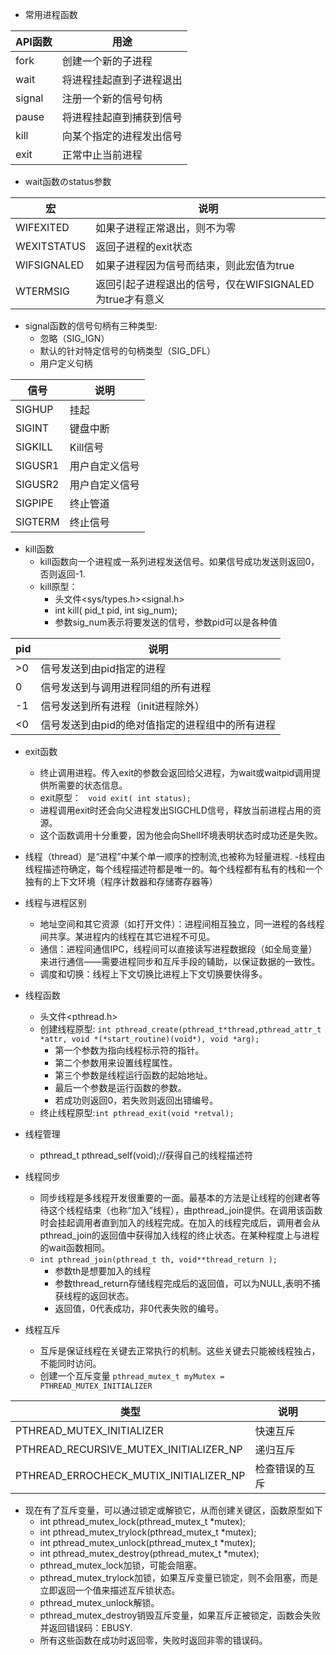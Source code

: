*  常用进程函数

|API函数|用途|
|---|---||fork|创建一个新的子进程|
wait|将进程挂起直到子进程退出
signal|注册一个新的信号句柄
pause|将进程挂起直到捕获到信号
kill|向某个指定的进程发出信号
exit|正常中止当前进程

* wait函数のstatus参数

| 宏|说明
|---|---|
WIFEXITED|如果子进程正常退出，则不为零
WEXITSTATUS|返回子进程的exit状态
WIFSIGNALED|如果子进程因为信号而结束，则此宏值为true
WTERMSIG|返回引起子进程退出的信号，仅在WIFSIGNALED为true才有意义

* signal函数的信号句柄有三种类型:	* 忽略（SIG_IGN）	* 默认的针对特定信号的句柄类型（SIG_DFL）	* 用户定义句柄

信号|说明
---|---
SIGHUP|挂起
SIGINT|键盘中断
SIGKILL|Kill信号
SIGUSR1|用户自定义信号
SIGUSR2|用户自定义信号
SIGPIPE|终止管道
SIGTERM|终止信号

* kill函数	* kill函数向一个进程或一系列进程发送信号。如果信号成功发送则返回0，否则返回-1.	* kill原型：		* 头文件<sys/types.h><signal.h>		* int kill( pid_t pid, int sig_num);		* 参数sig_num表示将要发送的信号，参数pid可以是各种值

pid|说明
---|---
>0|信号发送到由pid指定的进程
0|信号发送到与调用进程同组的所有进程
-1|信号发送到所有进程（init进程除外）
<0|信号发送到由pid的绝对值指定的进程组中的所有进程

* exit函数	* 终止调用进程。传入exit的参数会返回给父进程，为wait或waitpid调用提供所需要的状态信息。	* exit原型：		` void exit( int status);`	* 进程调用exit时还会向父进程发出SIGCHLD信号，释放当前进程占用的资源。	* 这个函数调用十分重要，因为他会向Shell坏境表明状态时成功还是失败。

* 线程（thread）是“进程”中某个单一顺序的控制流,也被称为轻量进程.
-线程由线程描述符确定，每个线程描述符都是唯一的。每个线程都有私有的栈和一个独有的上下文环境（程序计数器和存储寄存器等）

* 线程与进程区别
	* 地址空间和其它资源（如打开文件）：进程间相互独立，同一进程的各线程间共享。某进程内的线程在其它进程不可见。	* 通信：进程间通信IPC，线程间可以直接读写进程数据段（如全局变量）来进行通信——需要进程同步和互斥手段的辅助，以保证数据的一致性。	* 调度和切换：线程上下文切换比进程上下文切换要快得多。* 线程函数	* 头文件<pthread.h>	* 创建线程原型: `int pthread_create(pthread_t*thread,pthread_attr_t *attr, void *(*start_routine)(void*), void *arg);`		* 第一个参数为指向线程标示符的指针。		* 第二个参数用来设置线程属性。		* 第三个参数是线程运行函数的起始地址。		* 最后一个参数是运行函数的参数。		* 若成功则返回0，若失败则返回出错编号。	* 终止线程原型:`int pthread_exit(void *retval);`* 线程管理	* pthread_t  pthread_self(void);//获得自己的线程描述符

* 线程同步	* 同步线程是多线程开发很重要的一面。最基本的方法是让线程的创建者等待这个线程结束（也称“加入”线程），由pthread_join提供。在调用该函数时会挂起调用者直到加入的线程完成。在加入的线程完成后，调用者会从pthread_join的返回值中获得加入线程的终止状态。在某种程度上与进程的wait函数相同。	* `int pthread_join(pthread_t th, void**thread_return );`		* 参数th是想要加入的线程		* 参数thread_return存储线程完成后的返回值，可以为NULL,表明不捕获线程的返回状态。		* 返回值，0代表成功，非0代表失败的编号。* 线程互斥	* 互斥是保证线程在关键去正常执行的机制。这些关键去只能被线程独占，不能同时访问。	* 创建一个互斥变量		`pthread_mutex_t myMutex = PTHREAD_MUTEX_INITIALIZER`

类型|说明
---|---
PTHREAD_MUTEX_INITIALIZER|快速互斥
PTHREAD_RECURSIVE_MUTEX_INITIALIZER_NP|递归互斥
PTHREAD_ERROCHECK_MUTIX_INITIALIZER_NP|检查错误的互斥
	
* 现在有了互斥变量，可以通过锁定或解锁它，从而创建关键区，函数原型如下	* int pthread_mutex_lock(pthread_mutex_t *mutex);	* int pthread_mutex_trylock(pthread_mutex_t *mutex);	* int pthread_mutex_unlock(pthread_mutex_t *mutex);	* int pthread_mutex_destroy(pthread_mutex_t *mutex);	* pthread_mutex_lock加锁，可能会阻塞。	* pthread_mutex_trylock加锁，如果互斥变量已锁定，则不会阻塞，而是立即返回一个值来描述互斥锁状态。	
	* pthread_mutex_unlock解锁。	* pthread_mutex_destroy销毁互斥变量，如果互斥正被锁定，函数会失败并返回错误码：EBUSY.	* 所有这些函数在成功时返回零，失败时返回非零的错误码。

